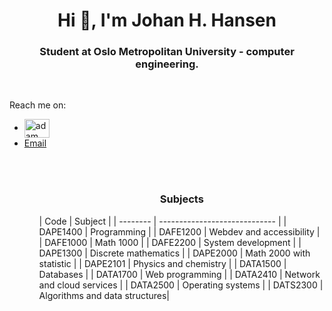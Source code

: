<h1 align="center">Hi 👋, I'm Johan H. Hansen</h1>
<h3 align="center">Student at Oslo Metropolitan University - computer engineering.</h3> 
<br> 

  Reach me on: 
  <ul>
  <li><a href="https://www.linkedin.com/in/johan-hustoft-hansen-b42991228/" target="blank"><img align="center"
      src="https://raw.githubusercontent.com/rahuldkjain/github-profile-readme-generator/master/src/images/icons/Social/linked-in-alt.svg"
                                                                                                alt="adam pithewan" height="30" width="40" /></a></li>
  <li> <a href = "mailto:johan.h.hansen@hotmail.com">Email</a>
</li>
  <ul>
    <br>
    <br>
    <h3 align="center">Subjects</h3
      <br>
        | Code     | Subject                       |
        | -------- | ----------------------------- |          
        | DAPE1400 | Programming                   |     
        | DAFE1200 | Webdev and accessibility      |    
        | DAFE1000 | Math 1000                     |
        | DAFE2200 | System development            |
        | DAPE1300 | Discrete mathematics          |
        | DAPE2000 | Math 2000 with statistic      |
        | DAPE2101 | Physics and chemistry         |
        | DATA1500 | Databases                     |
        | DATA1700 | Web programming               |
        | DATA2410 | Network and cloud services    |    
        | DATA2500 | Operating systems             |
        | DATS2300 | Algorithms and data structures|
